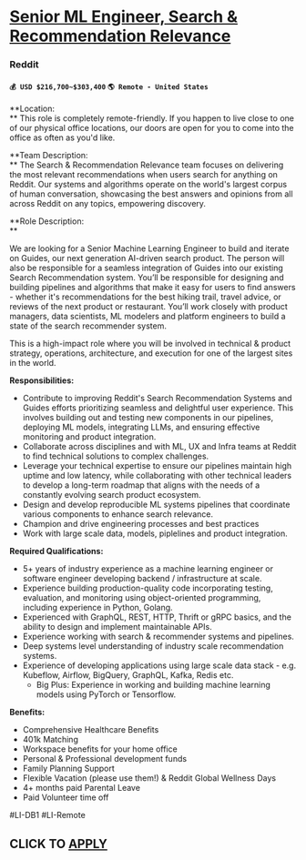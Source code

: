 # [Senior ML Engineer, Search & Recommendation Relevance](https://www.remotewlb.com/apply/senior-ml-engineer-search-recommendation-relevance)  
### Reddit  
#### `💰 USD $216,700~$303,400` `🌎 Remote - United States`  

**Location:  
** This role is completely remote-friendly. If you happen to live close to one of our physical office locations, our doors are open for you to come into the office as often as you'd like.

**Team Description:  
** The Search & Recommendation Relevance team focuses on delivering the most relevant recommendations when users search for anything on Reddit. Our systems and algorithms operate on the world's largest corpus of human conversation, showcasing the best answers and opinions from all across Reddit on any topics, empowering discovery.

**Role Description:  
**

We are looking for a Senior Machine Learning Engineer to build and iterate on Guides, our next generation AI-driven search product. The person will also be responsible for a seamless integration of Guides into our existing Search Recommendation system. You’ll be responsible for designing and building pipelines and algorithms that make it easy for users to find answers - whether it's recommendations for the best hiking trail, travel advice, or reviews of the next product or restaurant. You’ll work closely with product managers, data scientists, ML modelers and platform engineers to build a state of the search recommender system.

This is a high-impact role where you will be involved in technical & product strategy, operations, architecture, and execution for one of the largest sites in the world.

**Responsibilities:**

  * Contribute to improving Reddit's Search Recommendation Systems and Guides efforts prioritizing seamless and delightful user experience. This involves building out and testing new components in our pipelines, deploying ML models, integrating LLMs, and ensuring effective monitoring and product integration.
  * Collaborate across disciplines and with ML, UX and Infra teams at Reddit to find technical solutions to complex challenges.
  * Leverage your technical expertise to ensure our pipelines maintain high uptime and low latency, while collaborating with other technical leaders to develop a long-term roadmap that aligns with the needs of a constantly evolving search product ecosystem.
  * Design and develop reproducible ML systems pipelines that coordinate various components to enhance search relevance.
  * Champion and drive engineering processes and best practices
  * Work with large scale data, models, piplelines and product integration.

**Required Qualifications:**

  * 5+ years of industry experience as a machine learning engineer or software engineer developing backend / infrastructure at scale.
  * Experience building production-quality code incorporating testing, evaluation, and monitoring using object-oriented programming, including experience in Python, Golang.
  * Experienced with GraphQL, REST, HTTP, Thrift or gRPC basics, and the ability to design and implement maintainable APIs.
  * Experience working with search & recommender systems and pipelines.
  * Deep systems level understanding of industry scale recommendation systems.
  * Experience of developing applications using large scale data stack - e.g. Kubeflow, Airflow, BigQuery, GraphQL, Kafka, Redis etc. 
    * Big Plus: Experience in working and building machine learning models using PyTorch or Tensorflow.

**Benefits:**

  * Comprehensive Healthcare Benefits
  * 401k Matching
  * Workspace benefits for your home office
  * Personal & Professional development funds
  * Family Planning Support
  * Flexible Vacation (please use them!) & Reddit Global Wellness Days
  * 4+ months paid Parental Leave
  * Paid Volunteer time off

#LI-DB1 #LI-Remote

  
## CLICK TO [APPLY](https://www.remotewlb.com/apply/senior-ml-engineer-search-recommendation-relevance)


